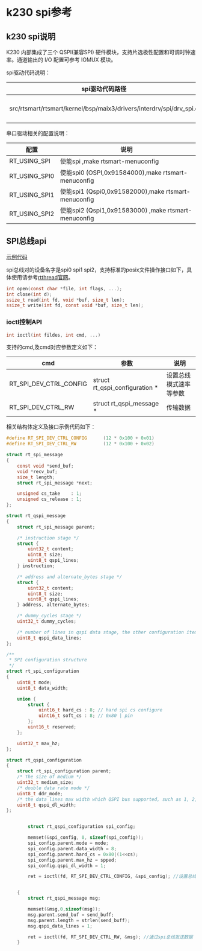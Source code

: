 # k230 spi参考

## k230 spi说明

K230 内部集成了三个 QSPI(兼容SPI) 硬件模块，支持片选极性配置和可调时钟速率。通道输出的 I/O 配置可参考 IOMUX 模块。

spi驱动代码说明：

| spi驱动代码路径                                              | 说明         |
| ------------------------------------------------------------ | ------------ |
| src/rtsmart/rtsmart/kernel/bsp/maix3/drivers/interdrv/spi/drv_spi.c | k230 spi驱动 |

串口驱动相关的配置说明：

| 配置          | 说明                                                 |
| ------------- | ---------------------------------------------------- |
| RT_USING_SPI  | 使能spi ,make rtsmart-menuconfig                     |
| RT_USING_SPI0 | 使能spi0 (OSPI,0x91584000),make rtsmart-menuconfig   |
| RT_USING_SPI1 | 使能spi1 (Qspi0,0x91582000),make rtsmart-menuconfig  |
| RT_USING_SPI2 | 使能spi2 (Qspi1,0x91583000) ,make rtsmart-menuconfig |

## SPI总线api

[示例代码](../../app_develop_guide/drivers/spi.md)

spi总线对的设备名字是spi0 spi1 spi2，支持标准的posix文件操作接口如下，具体使用请参考[rtthread官网](https://www.rt-thread.org/document/site/#/rt-thread-version/rt-thread-standard/programming-manual/filesystem/filesystem?id=%e6%96%87%e4%bb%b6%e7%ae%a1%e7%90%86)。

```c
int open(const char *file, int flags, ...);
int close(int d);
ssize_t read(int fd, void *buf, size_t len);
ssize_t write(int fd, const void *buf, size_t len);
```

### ioctl控制API

```c
int ioctl(int fildes, int cmd, ...)
```

支持的cmd,及cmd对应参数定义如下：

| cmd              | 参数                    | 说明                 |
| ---------------- | ----------------------- | -------------------- |
| RT_SPI_DEV_CTRL_CONFIG | struct rt_qspi_configuration *| 设置总线模式速率等参数 |
| RT_SPI_DEV_CTRL_RW | struct rt_qspi_message * | 传输数据 |

相关结构体定义及接口示例代码如下：

```c
#define RT_SPI_DEV_CTRL_CONFIG      (12 * 0x100 + 0x01)
#define RT_SPI_DEV_CTRL_RW          (12 * 0x100 + 0x02)

struct rt_spi_message
{
    const void *send_buf;
    void *recv_buf;
    size_t length;
    struct rt_spi_message *next;

    unsigned cs_take    : 1;
    unsigned cs_release : 1;
};

struct rt_qspi_message
{
    struct rt_spi_message parent;

    /* instruction stage */
    struct {
        uint32_t content;
        uint8_t size;
        uint8_t qspi_lines;
    } instruction;

    /* address and alternate_bytes stage */
    struct {
        uint32_t content;
        uint8_t size;
        uint8_t qspi_lines;
    } address, alternate_bytes;

    /* dummy_cycles stage */
    uint32_t dummy_cycles;

    /* number of lines in qspi data stage, the other configuration items are in parent */
    uint8_t qspi_data_lines;
};

/**
 * SPI configuration structure
 */
struct rt_spi_configuration
{
    uint8_t mode;
    uint8_t data_width;

    union {
        struct {
            uint16_t hard_cs : 8; // hard spi cs configure
            uint16_t soft_cs : 8; // 0x80 | pin
        };
        uint16_t reserved;
    };

    uint32_t max_hz;
};

struct rt_qspi_configuration
{
    struct rt_spi_configuration parent;
    /* The size of medium */
    uint32_t medium_size;
    /* double data rate mode */
    uint8_t ddr_mode;
    /* the data lines max width which QSPI bus supported, such as 1, 2, 4 */
    uint8_t qspi_dl_width;
};


        struct rt_qspi_configuration spi_config;

        memset(&spi_config, 0, sizeof(spi_config));
        spi_config.parent.mode = mode;
        spi_config.parent.data_width = 8;
        spi_config.parent.hard_cs = 0x80|(1<<cs);
        spi_config.parent.max_hz = spped;
        spi_config.qspi_dl_width = 1;

        ret = ioctl(fd, RT_SPI_DEV_CTRL_CONFIG, &spi_config); //设置总线模式及速率


    {
        struct rt_qspi_message msg;

        memset(&msg,0,sizeof(msg));
        msg.parent.send_buf = send_buff;
        msg.parent.length = strlen(send_buff);
        msg.qspi_data_lines = 1;

        ret = ioctl(fd, RT_SPI_DEV_CTRL_RW, &msg); //通过spi总线发送数据
    }
```
